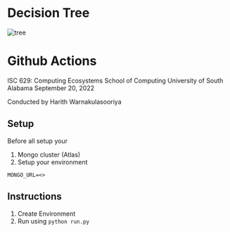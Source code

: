 # Decision Tree

![tree](https://github.com/kolithawarnakulasooriya/DecisionTree/blob/main/static/tree.png)

# Github Actions

ISC 629: Computing Ecosystems
School of Computing
University of South Alabama
September 20, 2022

Conducted by Harith Warnakulasooriya

## Setup

Before all setup your 

1. Mongo cluster (Atlas)
2. Setup your environment

```
MONGO_URL=<>
```
## Instructions

1. Create Environment
2. Run using `python run.py`
